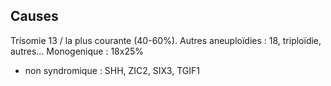## Causes
Trisomie 13 / la plus courante (40-60%).
Autres aneuploïdies : 18, triploïdie, autres...
Monogenique : 18x25% 
- non syndromique : SHH, ZIC2, SIX3, TGIF1

